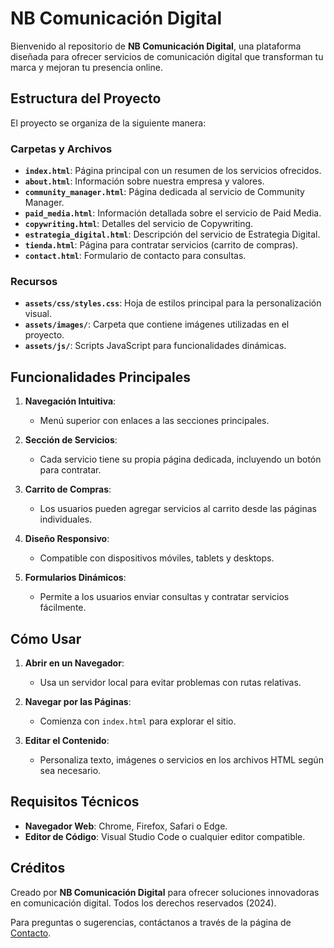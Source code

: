 # NB Comunicación Digital

Bienvenido al repositorio de **NB Comunicación Digital**, una plataforma diseñada para ofrecer servicios de comunicación digital que transforman tu marca y mejoran tu presencia online.

## Estructura del Proyecto

El proyecto se organiza de la siguiente manera:

### Carpetas y Archivos
- **`index.html`**: Página principal con un resumen de los servicios ofrecidos.
- **`about.html`**: Información sobre nuestra empresa y valores.
- **`community_manager.html`**: Página dedicada al servicio de Community Manager.
- **`paid_media.html`**: Información detallada sobre el servicio de Paid Media.
- **`copywriting.html`**: Detalles del servicio de Copywriting.
- **`estrategia_digital.html`**: Descripción del servicio de Estrategia Digital.
- **`tienda.html`**: Página para contratar servicios (carrito de compras).
- **`contact.html`**: Formulario de contacto para consultas.

### Recursos
- **`assets/css/styles.css`**: Hoja de estilos principal para la personalización visual.
- **`assets/images/`**: Carpeta que contiene imágenes utilizadas en el proyecto.
- **`assets/js/`**: Scripts JavaScript para funcionalidades dinámicas.

## Funcionalidades Principales

1. **Navegación Intuitiva**:
   - Menú superior con enlaces a las secciones principales.

2. **Sección de Servicios**:
   - Cada servicio tiene su propia página dedicada, incluyendo un botón para contratar.

3. **Carrito de Compras**:
   - Los usuarios pueden agregar servicios al carrito desde las páginas individuales.

4. **Diseño Responsivo**:
   - Compatible con dispositivos móviles, tablets y desktops.

5. **Formularios Dinámicos**:
   - Permite a los usuarios enviar consultas y contratar servicios fácilmente.

## Cómo Usar

1. **Abrir en un Navegador**:
   - Usa un servidor local para evitar problemas con rutas relativas.

2. **Navegar por las Páginas**:
   - Comienza con `index.html` para explorar el sitio.

3. **Editar el Contenido**:
   - Personaliza texto, imágenes o servicios en los archivos HTML según sea necesario.

## Requisitos Técnicos

- **Navegador Web**: Chrome, Firefox, Safari o Edge.
- **Editor de Código**: Visual Studio Code o cualquier editor compatible.

## Créditos

Creado por **NB Comunicación Digital** para ofrecer soluciones innovadoras en comunicación digital. Todos los derechos reservados (2024).



Para preguntas o sugerencias, contáctanos a través de la página de [Contacto](contact.html).
